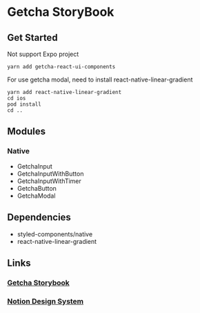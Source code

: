# Getcha StoryBook

## Get Started

Not support Expo project

```code
yarn add getcha-react-ui-components
```

For use getcha modal, need to install react-native-linear-gradient

```code
yarn add react-native-linear-gradient
cd ios
pod install
cd ..
```

## Modules

### Native

- GetchaInput
- GetchaInputWithButton
- GetchaInputWithTimer
- GetchaButton
- GetchaModal

## Dependencies

- styled-components/native
- react-native-linear-gradient

## Links

### [Getcha Storybook](https://storybook.getcha.io)

### [Notion Design System](https://www.notion.so/getcha-design-system-ing-f885eb0f13044294acd7a6b05d05fe7e)
